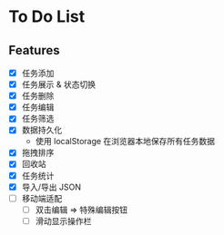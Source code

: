 # To Do List

## Features

 - [x] 任务添加
 - [x] 任务展示 & 状态切换
 - [x] 任务删除
 - [x] 任务编辑
 - [x] 任务筛选
 - [x] 数据持久化
   - 使用 localStorage 在浏览器本地保存所有任务数据
 - [x] 拖拽排序
 - [x] 回收站
 - [x] 任务统计
 - [x] 导入/导出 JSON
 - [ ] 移动端适配
   - [ ] 双击编辑 => 特殊编辑按钮
   - [ ] 滑动显示操作栏
